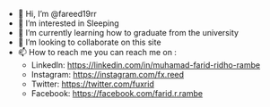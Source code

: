 * 👋 Hi, I’m @fareed19rr
* 👀 I’m interested in Sleeping
* 🌱 I’m currently learning how to graduate from the university
* 💞️ I’m looking to collaborate on this site
* 📫 How to reach me you can reach me on :
  * LinkedIn: https://linkedin.com/in/muhamad-farid-ridho-rambe
  * Instagram: https://instagram.com/fx.reed
  * Twitter: https://twitter.com/fuxrid
  * Facebook: https://facebook.com/farid.r.rambe

<!---
fareed19rr/fareed19rr is a ✨ special ✨ repository because its `README.md` (this file) appears on your GitHub profile.
You can click the Preview link to take a look at your changes.
--->
